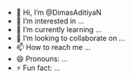 - 👋 Hi, I’m @DimasAditiyaN
- 👀 I’m interested in ...
- 🌱 I’m currently learning ...
- 💞️ I’m looking to collaborate on ...
- 📫 How to reach me ...
- 😄 Pronouns: ...
- ⚡ Fun fact: ...

<!---
DimasAditiyaN/DimasAditiyaN is a ✨ special ✨ repository because its `README.md` (this file) appears on your GitHub profile.
You can click the Preview link to take a look at your changes.
--->
